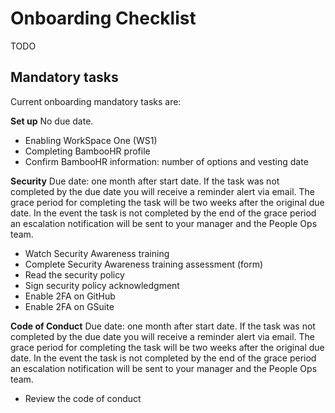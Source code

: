 # Onboarding Checklist

TODO

## Mandatory tasks

Current onboarding mandatory tasks are:

**Set up**
No due date.

- Enabling WorkSpace One (WS1)
- Completing BambooHR profile
- Confirm BambooHR information: number of options and vesting date

**Security**
Due date: one month after start date.
If the task was not completed by the due date you will receive a reminder alert via email. The grace period for completing the task will be two weeks after the original due date. In the event the task is not completed by the end of the grace period an escalation notification will be sent to your manager and the People Ops team.

- Watch Security Awareness training
- Complete Security Awareness training assessment (form)
- Read the security policy
- Sign security policy acknowledgment
- Enable 2FA on GitHub
- Enable 2FA on GSuite

**Code of Conduct**
Due date: one month after start date.
If the task was not completed by the due date you will receive a reminder alert via email. The grace period for completing the task will be two weeks after the original due date. In the event the task is not completed by the end of the grace period an escalation notification will be sent to your manager and the People Ops team.

- Review the code of conduct
